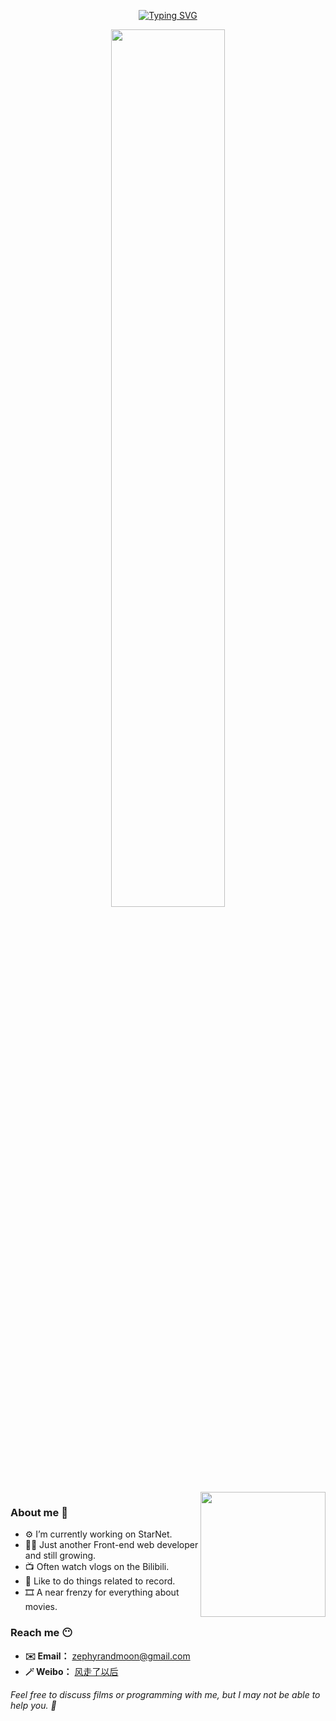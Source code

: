 <div align="center">
  
[![Typing SVG](https://readme-typing-svg.herokuapp.com?color=2A92C0&size=40&width=600&height=120&lines=Hey+There%2C+I'm+Zephyr+%F0%9F%98%89)](https://git.io/typing-svg)
  
</div>

<div align="center">
  <img src='https://markdowncun.oss-cn-beijing.aliyuncs.com/dev-working_rounded.gif' width='60%'>
</div>

<img align='right' src='https://markdowncun.oss-cn-beijing.aliyuncs.com/linux_rounded.gif' width='200'>

### About me 🤭
- ⚙️  I’m currently working on StarNet.
- 👨‍💻  Just another Front-end web developer and still growing.
- 📺  Often watch vlogs on the Bilibili.
- 📝  Like to do things related to record.
- 🎞️  A near frenzy for everything about movies.

### Reach me 😶
- **✉️  Email：** zephyrandmoon@gmail.com
- **🪄  Weibo：** [风走了以后](https://weibo.com/u/3011512391)

*Feel free to discuss films or programming with me, but I may not be able to help you. 🤣*

